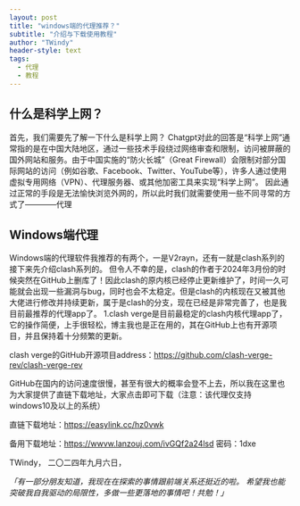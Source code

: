 ```yaml
---
layout: post
title: "windows端的代理推荐？"
subtitle: "介绍与下载使用教程"
author: "TWindy"
header-style: text
tags:
  - 代理
  - 教程
---
```



什么是科学上网？
------

首先，我们需要先了解一下什么是科学上网？
Chatgpt对此的回答是“科学上网”通常指的是在中国大陆地区，通过一些技术手段绕过网络审查和限制，访问被屏蔽的国外网站和服务。由于中国实施的“防火长城”（Great Firewall）会限制对部分国际网站的访问（例如谷歌、Facebook、Twitter、YouTube等），许多人通过使用虚拟专用网络（VPN）、代理服务器、或其他加密工具来实现“科学上网”。
因此通过正常的手段是无法愉快浏览外网的，所以此时我们就需要使用一些不同寻常的方式了————代理




Windows端代理
-------
Windows端的代理软件我推荐的有两个，一是V2rayn，还有一就是clash系列的
接下来先介绍clash系列的。
但令人不幸的是，clash的作者于2024年3月份的时候突然在GitHub上删库了！因此clash的原内核已经停止更新维护了，时间一久可能就会出现一些漏洞与bug，同时也会不太稳定。但是clash的内核现在又被其他大佬进行修改并持续更新，属于是clash的分支，现在已经是非常完善了，也是我目前最推荐的代理app了。
1.clash verge是目前最稳定的clash内核代理app了，它的操作简便，上手很轻松，博主我也是正在用的，其在GitHub上也有开源项目，并且保持着十分频繁的更新。

clash verge的GitHub开源项目address：https://github.com/clash-verge-rev/clash-verge-rev 

GitHub在国内的访问速度很慢，甚至有很大的概率会登不上去，所以我在这里也为大家提供了直链下载地址，大家点击即可下载（注意：该代理仅支持windows10及以上的系统）

直链下载地址：https://easylink.cc/hz0vwk

备用下载地址：https://wwvw.lanzouj.com/ivGQf2a24lsd 密码：1dxe



TWindy，
二〇二四年九月六日，


_「有一部分朋友知道，我现在在探索的事情跟前端关系还挺近的啦。_
_希望我也能突破我自我驱动的局限性，多做一些更落地的事情吧！共勉！」_

